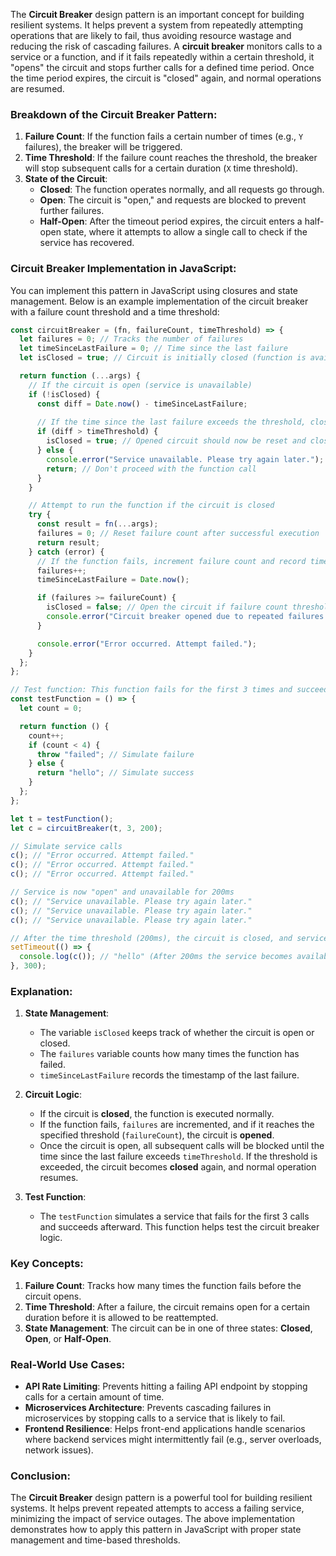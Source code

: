 The **Circuit Breaker** design pattern is an important concept for building resilient systems. It helps prevent a system from repeatedly attempting operations that are likely to fail, thus avoiding resource wastage and reducing the risk of cascading failures. A **circuit breaker** monitors calls to a service or a function, and if it fails repeatedly within a certain threshold, it "opens" the circuit and stops further calls for a defined time period. Once the time period expires, the circuit is "closed" again, and normal operations are resumed.

### Breakdown of the Circuit Breaker Pattern:
1. **Failure Count**: If the function fails a certain number of times (e.g., `Y` failures), the breaker will be triggered.
2. **Time Threshold**: If the failure count reaches the threshold, the breaker will stop subsequent calls for a certain duration (`X` time threshold).
3. **State of the Circuit**:
   - **Closed**: The function operates normally, and all requests go through.
   - **Open**: The circuit is "open," and requests are blocked to prevent further failures.
   - **Half-Open**: After the timeout period expires, the circuit enters a half-open state, where it attempts to allow a single call to check if the service has recovered.

### Circuit Breaker Implementation in JavaScript:

You can implement this pattern in JavaScript using closures and state management. Below is an example implementation of the circuit breaker with a failure count threshold and a time threshold:

```javascript
const circuitBreaker = (fn, failureCount, timeThreshold) => {
  let failures = 0; // Tracks the number of failures
  let timeSinceLastFailure = 0; // Time since the last failure
  let isClosed = true; // Circuit is initially closed (function is available)

  return function (...args) {
    // If the circuit is open (service is unavailable)
    if (!isClosed) {
      const diff = Date.now() - timeSinceLastFailure;
      
      // If the time since the last failure exceeds the threshold, close the circuit
      if (diff > timeThreshold) {
        isClosed = true; // Opened circuit should now be reset and closed
      } else {
        console.error("Service unavailable. Please try again later.");
        return; // Don't proceed with the function call
      }
    }

    // Attempt to run the function if the circuit is closed
    try {
      const result = fn(...args);
      failures = 0; // Reset failure count after successful execution
      return result;
    } catch (error) {
      // If the function fails, increment failure count and record time of failure
      failures++;
      timeSinceLastFailure = Date.now();

      if (failures >= failureCount) {
        isClosed = false; // Open the circuit if failure count threshold is reached
        console.error("Circuit breaker opened due to repeated failures.");
      }

      console.error("Error occurred. Attempt failed.");
    }
  };
};

// Test function: This function fails for the first 3 times and succeeds afterward.
const testFunction = () => {
  let count = 0;

  return function () {
    count++;
    if (count < 4) {
      throw "failed"; // Simulate failure
    } else {
      return "hello"; // Simulate success
    }
  };
};

let t = testFunction();
let c = circuitBreaker(t, 3, 200);

// Simulate service calls
c(); // "Error occurred. Attempt failed."
c(); // "Error occurred. Attempt failed."
c(); // "Error occurred. Attempt failed."

// Service is now "open" and unavailable for 200ms
c(); // "Service unavailable. Please try again later."
c(); // "Service unavailable. Please try again later."
c(); // "Service unavailable. Please try again later."

// After the time threshold (200ms), the circuit is closed, and service should be available
setTimeout(() => {
  console.log(c()); // "hello" (After 200ms the service becomes available again)
}, 300);
```

### Explanation:

1. **State Management**:
   - The variable `isClosed` keeps track of whether the circuit is open or closed.
   - The `failures` variable counts how many times the function has failed.
   - `timeSinceLastFailure` records the timestamp of the last failure.

2. **Circuit Logic**:
   - If the circuit is **closed**, the function is executed normally.
   - If the function fails, `failures` are incremented, and if it reaches the specified threshold (`failureCount`), the circuit is **opened**.
   - Once the circuit is open, all subsequent calls will be blocked until the time since the last failure exceeds `timeThreshold`. If the threshold is exceeded, the circuit becomes **closed** again, and normal operation resumes.
   
3. **Test Function**:
   - The `testFunction` simulates a service that fails for the first 3 calls and succeeds afterward. This function helps test the circuit breaker logic.

### Key Concepts:

1. **Failure Count**: Tracks how many times the function fails before the circuit opens.
2. **Time Threshold**: After a failure, the circuit remains open for a certain duration before it is allowed to be reattempted.
3. **State Management**: The circuit can be in one of three states: **Closed**, **Open**, or **Half-Open**.

### Real-World Use Cases:
- **API Rate Limiting**: Prevents hitting a failing API endpoint by stopping calls for a certain amount of time.
- **Microservices Architecture**: Prevents cascading failures in microservices by stopping calls to a service that is likely to fail.
- **Frontend Resilience**: Helps front-end applications handle scenarios where backend services might intermittently fail (e.g., server overloads, network issues).

### Conclusion:
The **Circuit Breaker** design pattern is a powerful tool for building resilient systems. It helps prevent repeated attempts to access a failing service, minimizing the impact of service outages. The above implementation demonstrates how to apply this pattern in JavaScript with proper state management and time-based thresholds.